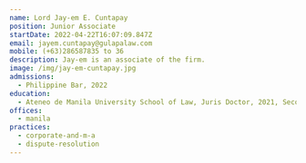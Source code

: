 ```yaml
---
name: Lord Jay-em E. Cuntapay
position: Junior Associate
startDate: 2022-04-22T16:07:09.847Z
email: jayem.cuntapay@gulapalaw.com
mobile: (+63)286587835 to 36
description: Jay-em is an associate of the firm.
image: /img/jay-em-cuntapay.jpg
admissions:
  - Philippine Bar, 2022
education:
  - Ateneo de Manila University School of Law, Juris Doctor, 2021, Second Honors
offices:
  - manila
practices:
  - corporate-and-m-a
  - dispute-resolution
---
```

